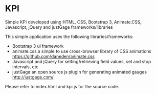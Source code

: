 # KPI
Simple KPI developed using HTML, CSS, Bootstrap 3, Animate.CSS, Javascript, jQuery and justGage frameworks/libraries

This simple application uses the following libraries/frameworks:
- Bootstrap 3 ui framework
- animate.css a simple to use cross-browser library of CSS animations 
  https://github.com/daneden/animate.css
- Javascript and jQuery for setting/retrieving field values, set and stop intervals, etc. 
- justGage an open source js plugin for generating animated gauges 
  http://justgage.com/
  
Please refer to index.html and kpi.js for the source code.


